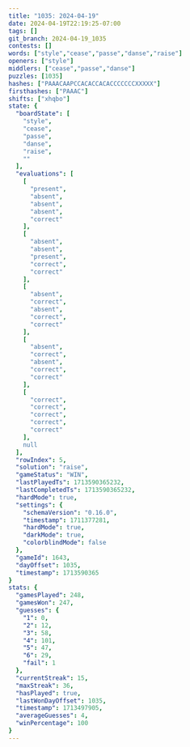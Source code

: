```yaml
---
title: "1035: 2024-04-19"
date: 2024-04-19T22:19:25-07:00
tags: []
git_branch: 2024-04-19_1035
contests: []
words: ["style","cease","passe","danse","raise"]
openers: ["style"]
middlers: ["cease","passe","danse"]
puzzles: [1035]
hashes: ["PAAACAAPCCACACCACACCCCCCCXXXXX"]
firsthashes: ["PAAAC"]
shifts: ["xhqbo"]
state: {
  "boardState": [
    "style",
    "cease",
    "passe",
    "danse",
    "raise",
    ""
  ],
  "evaluations": [
    [
      "present",
      "absent",
      "absent",
      "absent",
      "correct"
    ],
    [
      "absent",
      "absent",
      "present",
      "correct",
      "correct"
    ],
    [
      "absent",
      "correct",
      "absent",
      "correct",
      "correct"
    ],
    [
      "absent",
      "correct",
      "absent",
      "correct",
      "correct"
    ],
    [
      "correct",
      "correct",
      "correct",
      "correct",
      "correct"
    ],
    null
  ],
  "rowIndex": 5,
  "solution": "raise",
  "gameStatus": "WIN",
  "lastPlayedTs": 1713590365232,
  "lastCompletedTs": 1713590365232,
  "hardMode": true,
  "settings": {
    "schemaVersion": "0.16.0",
    "timestamp": 1711377281,
    "hardMode": true,
    "darkMode": true,
    "colorblindMode": false
  },
  "gameId": 1643,
  "dayOffset": 1035,
  "timestamp": 1713590365
}
stats: {
  "gamesPlayed": 248,
  "gamesWon": 247,
  "guesses": {
    "1": 0,
    "2": 12,
    "3": 58,
    "4": 101,
    "5": 47,
    "6": 29,
    "fail": 1
  },
  "currentStreak": 15,
  "maxStreak": 36,
  "hasPlayed": true,
  "lastWonDayOffset": 1035,
  "timestamp": 1713497905,
  "averageGuesses": 4,
  "winPercentage": 100
}
---
```

<!-- more -->
